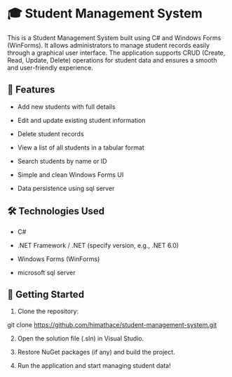 # 🎓 Student Management System

This is a Student Management System built using C# and Windows Forms (WinForms). It allows administrators to manage student records easily through a graphical user interface. The application supports CRUD (Create, Read, Update, Delete) operations for student data and ensures a smooth and user-friendly experience.

## 🔧 Features
- Add new students with full details

- Edit and update existing student information

- Delete student records

- View a list of all students in a tabular format

- Search students by name or ID

- Simple and clean Windows Forms UI

- Data persistence using sql server

## 🛠️ Technologies Used
- C#

- .NET Framework / .NET (specify version, e.g., .NET 6.0)

- Windows Forms (WinForms)

- microsoft sql server

## 🚀 Getting Started
1. Clone the repository:
   
git clone https://github.com/himathace/student-management-system.git

2. Open the solution file (.sln) in Visual Studio.

3. Restore NuGet packages (if any) and build the project.

4. Run the application and start managing student data!

